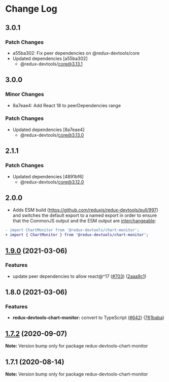 # Change Log

## 3.0.1

### Patch Changes

- a55ba302: Fix peer dependencies on @redux-devtools/core
- Updated dependencies [a55ba302]
  - @redux-devtools/core@3.13.1

## 3.0.0

### Minor Changes

- 8a7eae4: Add React 18 to peerDependencies range

### Patch Changes

- Updated dependencies [8a7eae4]
  - @redux-devtools/core@3.13.0

## 2.1.1

### Patch Changes

- Updated dependencies [4891bf6]
  - @redux-devtools/core@3.12.0

## 2.0.0

- Adds ESM build (https://github.com/reduxjs/redux-devtools/pull/997) and switches the default export to a named export in order to ensure that the CommonJS output and the ESM output are [interchangeable](https://rollupjs.org/guide/en/#outputexports):

```diff
- import ChartMonitor from '@redux-devtools/chart-monitor';
+ import { ChartMonitor } from '@redux-devtools/chart-monitor';
```

## [1.9.0](https://github.com/reduxjs/redux-devtools/compare/@redux-devtools/chart-monitor@1.8.0...@redux-devtools/chart-monitor@1.9.0) (2021-03-06)

### Features

- update peer dependencies to allow react@^17 ([#703](https://github.com/reduxjs/redux-devtools/issues/703)) ([2aaa9c1](https://github.com/reduxjs/redux-devtools/commit/2aaa9c10a383e3a7ab20b3ab14639781fd7bb2eb))

## 1.8.0 (2021-03-06)

### Features

- **redux-devtools-chart-monitor:** convert to TypeScript ([#642](https://github.com/reduxjs/redux-devtools/issues/642)) ([761baba](https://github.com/reduxjs/redux-devtools/commit/761baba0aa0f4dc672f8771f4b12bed3863557f7))

## [1.7.2](https://github.com/reduxjs/redux-devtools/compare/redux-devtools-chart-monitor@1.7.1...redux-devtools-chart-monitor@1.7.2) (2020-09-07)

**Note:** Version bump only for package redux-devtools-chart-monitor

## 1.7.1 (2020-08-14)

**Note:** Version bump only for package redux-devtools-chart-monitor
